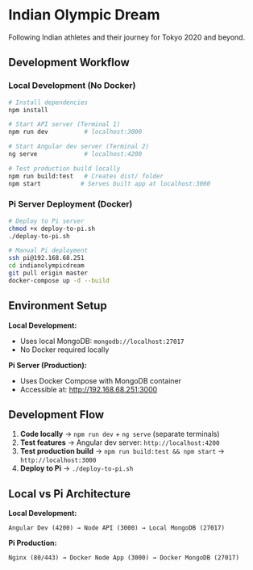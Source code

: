 # Indian Olympic Dream

Following Indian athletes and their journey for Tokyo 2020 and beyond.

## Development Workflow

### Local Development (No Docker)
```bash
# Install dependencies
npm install

# Start API server (Terminal 1)
npm run dev          # localhost:3000

# Start Angular dev server (Terminal 2)  
ng serve             # localhost:4200

# Test production build locally
npm run build:test   # Creates dist/ folder
npm start           # Serves built app at localhost:3000
```

### Pi Server Deployment (Docker)
```bash
# Deploy to Pi server
chmod +x deploy-to-pi.sh
./deploy-to-pi.sh

# Manual Pi deployment
ssh pi@192.168.68.251
cd indianolympicdream
git pull origin master
docker-compose up -d --build
```

## Environment Setup

**Local Development:**
- Uses local MongoDB: `mongodb://localhost:27017`
- No Docker required locally

**Pi Server (Production):**
- Uses Docker Compose with MongoDB container
- Accessible at: http://192.168.68.251:3000

## Development Flow

1. **Code locally** → `npm run dev` + `ng serve` (separate terminals)
2. **Test features** → Angular dev server: `http://localhost:4200`
3. **Test production build** → `npm run build:test && npm start` → `http://localhost:3000`
4. **Deploy to Pi** → `./deploy-to-pi.sh`

## Local vs Pi Architecture

**Local Development:**
```
Angular Dev (4200) → Node API (3000) → Local MongoDB (27017)
```

**Pi Production:**
```
Nginx (80/443) → Docker Node App (3000) → Docker MongoDB (27017)
```
